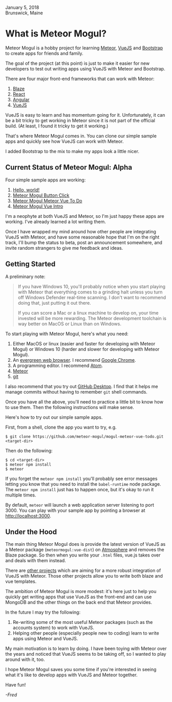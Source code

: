 January 5, 2018  
Brunswick, Maine

# What is Meteor Mogul?

Meteor Mogul is a hobby project for learning [Meteor][meteor], [VueJS][vue] and [Bootstrap](https://getbootstrap.com/) to create apps for friends and family.

The goal of the project (at this point) is just to make it easier for new developers to test out writing apps using VueJS with Meteor and Bootstrap.

There are four major front-end frameworks that can work with Meteor:

1. [Blaze](http://blazejs.org/)
2. [React](https://reactjs.org/)
3. [Angular](https://angular.io/)
4. [VueJS][vue]

VueJS is easy to learn and has momentum going for it.  Unfortunately, it can be a bit tricky to get working in Meteor since it is not part of the official build.  (At least, I found it tricky to get it working.)

That's where Meteor Mogul comes in.  You can clone our simple sample apps and quickly see how VueJS can work with Meteor.

I added Bootstrap to the mix to make my apps look a little nicer.

## Current Status of Meteor Mogul: Alpha

Four simple sample apps are working:

1. [Hello, world!](https://github.com/meteor-mogul/mogul-helloworld)
2. [Meteor Mogul Button Click](https://github.com/meteor-mogul/mogul-button)
3. [Meteor Mogul Meteor Vue To Do](https://github.com/meteor-mogul/mogul-meteor-vue-todo)
4. [Meteor Mogul Vue Intro](https://github.com/meteor-mogul/vue-intro)

I'm a neophyte at both VueJS and Meteor, so I'm just happy these apps are working.  I've already learned a lot writing them.

Once I have wrapped my mind around how other people are integrating VueJS with Meteor, and have some reasonable hope that I'm on the right track, I'll bump the status to beta, post an announcement somewhere, and invite random strangers to give me feedback and ideas.

## Getting Started

A preliminary note:  

> If you have Windows 10, you'll probably notice when you start playing
> with Meteor that everything comes to a grinding halt unless you turn off
> Windows Defender real-time scanning.  I don't want to recommend doing that,
> just putting it out there.
>
> If you can score a Mac or a linux machine to develop on, your time invested
> will be more rewarding.  The Meteor development toolchain is way better on
> MacOS or Linux than on Windows.

To start playing with Meteor Mogul, here's what you need:

1. Either MacOS or linux (easier and faster for developing with Meteor Mogul) or Windows 10 (harder and slower for developing with Meteor Mogul).
2. An [evergreen web browser](http://eisenbergeffect.bluespire.com/evergreen-browsers/). I recommend [Google Chrome](https://www.google.com/chrome/browser/).
3. A programming editor. I recommend [Atom](https://atom.io/).
4. [Meteor][meteor]
5. [git](https://git-scm.com/)

I also recommend that you try out [GitHub Desktop](https://desktop.github.com/). I find that it helps me manage commits without having to remember `git` shell commands.

Once you have all the above, you'll need to practice a little bit to know how to use them.  Then the following instructions will make sense.

Here's how to try out our simple sample apps.

First, from a shell, clone the app you want to try, e.g.

```
$ git clone https://github.com/meteor-mogul/mogul-meteor-vue-todo.git <target-dir>
```

Then do the following:

```
$ cd <target-dir>
$ meteor npm install
$ meteor
```

If you forget the `meteor npm install` you'll probably see error messages letting you know that you need to install the `babel-runtime` node package.  The `meteor npm install` just has to happen once, but it's okay to run it multiple times.

By default, `meteor` will launch a web application server listening to port 3000. You can play with your sample app by pointing a browser at [http://localhost:3000](http://localhost:3000).

## Under the Hood

The main thing Meteor Mogul does is provide the latest version of VueJS as a Meteor package (`meteormogul:vue-dist`) on [Atmosphere](https://atmospherejs.com/meteormogul) and removes the Blaze package.  So then when you write your `.html` files, vue.js takes over and deals with them instead.

There are [other projects](https://github.com/meteor-vue) which are aiming for a more robust integration of VueJS with Meteor.  Those other projects allow you to write both blaze and vue templates.

The ambition of Meteor Mogul is more modest: it's here just to help you quickly get writing apps that use VueJS as the front-end and can use MongoDB and the other things on the back end that Meteor provides.

In the future I may try the following:

1. Re-writing some of the most useful Meteor packages (such as the accounts system) to work with VueJS.
2. Helping other people (especially people new to coding) learn to write apps using Meteor and VueJS.

My main motivation is to learn by doing.  I have been toying with Meteor over the years and noticed that VueJS seems to be taking off, so I wanted to play around with it, too.

I hope Meteor Mogul saves you some time if you're interested in seeing what it's like to develop apps with VueJS and Meteor together.

Have fun!  

*\-Fred*

[vue]: https://vuejs.org/
[meteor]: https://www.meteor.com/
